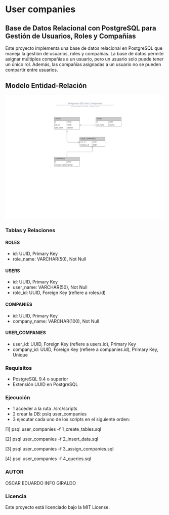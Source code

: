 # User companies
## Base de Datos Relacional con PostgreSQL para Gestión de Usuarios, Roles y Compañías
Este proyecto implementa una base de datos relacional en PostgreSQL que maneja la gestión de usuarios, roles y compañías. La base de datos permite asignar múltiples compañías a un usuario, pero un usuario solo puede tener un único rol. Además, las compañías asignadas a un usuario no se pueden compartir entre usuarios.

## Modelo Entidad-Relación

![](./src/assets/ER.png)

### Tablas y Relaciones
#### ROLES
- id: UUID, Primary Key
- role_name: VARCHAR(50), Not Null

#### USERS
- id: UUID, Primary Key 
- user_name: VARCHAR(50), Not Null
- role_id: UUID, Foreign Key (refiere a roles.id)

#### COMPANIES
- id: UUID, Primary Key
- company_name: VARCHAR(100), Not Null

#### USER_COMPANIES
- user_id: UUID, Foreign Key (refiere a users.id), Primary Key
- company_id: UUID, Foreign Key (refiere a companies.id), Primary Key, Unique

### Requisitos
* PostgreSQL 9.4 o superior
* Extensión UUID en PostgreSQL

### Ejecución
- 1 acceder a la ruta ./src/scripts
- 2 crear la DB: pslq user_companies
- 3 ejecutar cada uno de los scripts en el siguiente orden:
 
 [1] psql user_companies -f 1_create_tables.sql

 [2] psql user_companies -f 2_insert_data.sql

 [3] psql user_companies -f 3_assign_companies.sql

 [4] psql user_companies -f 4_queries.sql

### AUTOR
OSCAR EDUARDO INFO GIRALDO

### Licencia
Este proyecto está licenciado bajo la MIT License.
